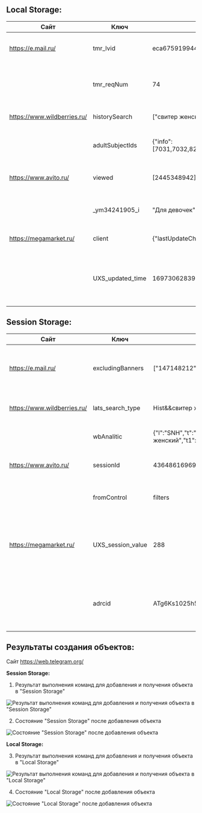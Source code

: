 
## Local Storage:
| Сайт | Ключ | Значение | Описание |
|------|-----|----------|---------|
| https://e.mail.ru/ |tmr_lvid | eca6759199448c590b8f2bc8aeac4419 | Используется для идентификации уникального посетителя|
|   |tmr_reqNum | 74 | Используется для отслеживания количества запросов пользователя |
|https://www.wildberries.ru/| historySearch | ["свитер женский"] | Используется для сохранения истории поиска |
||adultSubjectIds |{"info":[7031,7032,8256,3382,5812],"expired":1696930940759} | Используется для отображения определенного каталога |  
|https://www.avito.ru/| viewed |[2445348942] | Используется для хранения ID найденого объявления |  
|| _ym34241905_i | "Для девочек"| Используется для обращения к разделу "для девочек" |   
|https://megamarket.ru/|client| {"lastUpdateCheck":1697306157970}| Хранит информацию о клиенте  |
|   |UXS_updated_time| 1697306283961| Хранит информацию о времени последнего обновления пользовательского интерфейса   |

## Session Storage:
| Сайт | Ключ | Значение | Описание|
|------|-----|----------|---------|
| https://e.mail.ru/ |excludingBanners |  ["147148212","147192528"] | Используется с целью исключения отображения определенных баннеров пользователю|
|https://www.wildberries.ru/ | lats_search_type | Hist&&свитер женский | Используется для отображения определенного типа поиска |
||wbAnalitic|{"l":"SNH","t":"свитер женский","t1":"preset=77080475","t2":"preset","s":"popular"}|Используется для аналитики товаров Wildberries|
|https://www.avito.ru/| sessionId  |4364861696972151886  | Хранит уникальный идентификатор сеанса |  
|| fromControl | filters | Хранит информацию об использованых фильтрах поиска |
|https://megamarket.ru/|UXS_session_value|288| Хранит информацию о текущем состоянии пользовательского интерфейса в рамках текущей сессии  |
|   |adrcid|ATg6Ks1025h5eeTRRLRcFcw| Хранит идентификатор рекламной кампании, по которой пользователь попал на сайт  |

## Результаты создания объектов:

Сайт https://web.telegram.org/

**Session Storage:**

1. Результат выполнения команд для добавления и получения объекта в "Session Storage"

![Результат выполнения команд для добавления и получения объекта в "Session Storage"]()

2. Состояние "Session Storage" после добавления объекта 

![Состояние "Session Storage" после добавления объекта ](https://repos.21-school.ru/students/MT10.ID_1261488/Team__TL__siskoari_student.21_school.ru_.yU_riUIJSrSKka9sbo9uAA/MT10-1/-/raw/develop/src/Materials/%D0%A1%D0%BE%D1%81%D1%82%D0%BE%D1%8F%D0%BD%D0%B8%D0%B5_Session_Storage_%D0%BF%D0%BE%D1%81%D0%BB%D0%B5_%D0%B4%D0%BE%D0%B1%D0%B0%D0%B2%D0%BB%D0%B5%D0%BD%D0%B8%D1%8F_%D0%BE%D0%B1%D1%8A%D0%B5%D0%BA%D1%82%D0%B0.png)

**Local Storage:**

3. Результат выполнения команд для добавления и получения объекта в "Local Storage"

![Результат выполнения команд для добавления и получения объекта в "Local Storage"](https://repos.21-school.ru/students/MT10.ID_1261488/Team__TL__siskoari_student.21_school.ru_.yU_riUIJSrSKka9sbo9uAA/MT10-1/-/raw/develop/src/Materials/%D0%94%D0%BE%D0%B1%D0%B0%D0%B2%D0%BB%D0%B5%D0%BD%D0%B8%D0%B5_%D0%B8_%D0%BF%D0%BE%D0%BB%D1%83%D1%87%D0%B5%D0%BD%D0%B8%D0%B5_%D0%BE%D0%B1%D1%8A%D0%B5%D0%BA%D1%82%D0%B0_%D0%B2_Local_Storage.png)

4. Состояние "Local Storage" после добавления объекта 

![Состояние "Local Storage" после добавления объекта ](https://repos.21-school.ru/students/MT10.ID_1261488/Team__TL__siskoari_student.21_school.ru_.yU_riUIJSrSKka9sbo9uAA/MT10-1/-/raw/develop/src/Materials/%D0%A1%D0%BE%D1%81%D1%82%D0%BE%D1%8F%D0%BD%D0%B8%D0%B5_Local_Storage_%D0%BF%D0%BE%D1%81%D0%BB%D0%B5_%D0%B4%D0%BE%D0%B1%D0%B0%D0%B2%D0%BB%D0%B5%D0%BD%D0%B8%D1%8F_%D0%BE%D0%B1%D1%8A%D0%B5%D0%BA%D1%82%D0%B0.png)